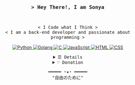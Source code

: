 <h3 align="center">
        <samp>&gt; Hey There!, I am <b>Sonya</b>
        </samp>
</h3>
<br>
<p align="center">
        <samp>
                < I Code what I Think >
                <br>
                < I am a back-end developer and passionate about programming >
                <br>
                <br>
        </samp>
        <a href="https://github.com/SonyaCore?tab=repositories" target="_blank"><img alt="Python"
        src="https://img.shields.io/badge/-Python-3776AB?style=flat-square&logo=Python&logoColor=white">
        </a>
        <a href="https://github.com/SonyaCore?tab=repositories" target="_blank"><img alt="Golang"
        src="https://img.shields.io/badge/-Go-4DABD4?style=flat-square&logo=goland&logoColor=white">
        <a href="https://github.com/SonyaCore?tab=repositories" target="_blank"><img alt="C"
        src="https://img.shields.io/badge/-C-9b3675?style=flat-square&logo=C%2B%2B&logoColor=white">
        </a>
        <a href="https://github.com/SonyaCore?tab=repositories" target="_blank"><img alt="JavaScript"
        src="https://img.shields.io/badge/-JavaScript-F7DF1E?style=flat-square&logo=JavaScript&logoColor=white">
        </a>
        <a href="https://github.com/SonyaCore?tab=repositories" target="_blank"><img alt="HTML"
                        src="https://img.shields.io/badge/-HTML-E34F26?style=flat-square&logo=HTML5&logoColor=white">
        </a>
        <a href="https://github.com/SonyaCore?tab=repositories" target="_blank"><img alt="CSS"
                        src="https://img.shields.io/badge/-CSS-1572B6?style=flat-square&logo=CSS3&logoColor=white">
        </a>
        </a>
</p>
<details align="center">
    <summary> <samp>&#9776; Details</samp></summary>
    <p align="center">
        <br>
        <img alt="Sonya Core GitHub Stats"
                src="https://github-readme-stats.vercel.app/api?username=SonyaCore&show_icons=true&theme=tokyonight&border_radius=20&card_width=500" />
        <br>
        <img alt="SonyaCore Most Used Languages"
                src="https://github-readme-stats.vercel.app/api/top-langs/?username=SonyaCore&layout=compact&show_icons=true&theme=tokyonight&border_radius=20&card_width=450" />
        <br>
        <br>
        <img alt="SonyaCore Counter Status"
                src="https://komarev.com/ghpvc/?username=SonyaCore&color=ff69b4" />
         <a href="https://github.com/SonyaCore?tab=followers" target="_blank"><img alt="Followers" src="https://img.shields.io/badge/--000000?style=flat-square&logo=RSS&logoColor=white"></a>

</details>

<details align="center">
    <summary> <samp>&#9825; Donation</samp></summary>
    <p>If my Projects helped you, you can also help me too ❤️</p>
<div>
        <img alt="TRON"
        src="https://img.shields.io/badge/TRX-Tron-ff69b4" target="_blank"> &nbsp;TTTo7aasobgqH5pKouCJfmPYn2KLed2RA3</a>
<br>
        <img alt="Bitcoin"
        src="https://img.shields.io/badge/BTC-Bitcoin-orange" target="_blank"> &nbsp;bc1qgdav05s04qx99mdveuvdt76jauttcwdq687pc8</a>
<br>
        <img alt="Ethereum"
        src="https://img.shields.io/badge/ETH-Ethereum-blue" target="_blank"> &nbsp;0xD17dF52790f5D6Bf0b29151c7ABC4FFC4056f937</a>
<br>
        <img alt="Tether"
        src="https://img.shields.io/badge/ERC20-Tether-purple" target="_blank"> &nbsp;0xD17dF52790f5D6Bf0b29151c7ABC4FFC4056f937</a>
</div>
</details>
<samp>
    <p align="center">
    ═════ ⋆★⋆ ═════
        <br>
        "自由のために"
    </p>
</samp>

[tron-button]: https://img.shields.io/badge/TRX-Tron-ff69b4
[tether-button]: https://img.shields.io/badge/ERC20-Tether-purple
[bitcoin-button]: https://img.shields.io/badge/BTC-Bitcoin-orange
[ethereum-button]: https://img.shields.io/badge/ETH-Ethereum-blue
